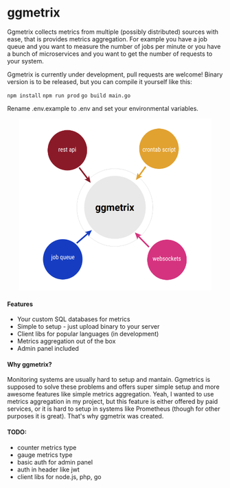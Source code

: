 # ggmetrix

Ggmetrix collects metrics from multiple (possibly distributed) sources with ease, that is provides metrics aggregation. For example you have a job queue and you want to measure the number of jobs per minute or you have a bunch of microservices and you want to get the number of requests to your system.

Ggmetrix is currently under development, pull requests are welcome!
Binary version is to be released, but you can compile it yourself like this:

`npm install`
`npm run prod`
`go build main.go`

Rename .env.example to .env and set your environmental variables.

<p align="center">
  <img width="450" height="400" src="https://raw.githubusercontent.com/stasyanko/ggmetrix/master/docs/images/workflow.png">
</p>

#### Features
 - Your custom SQL databases for metrics
 - Simple to setup - just upload binary to your server
 - Client libs for popular languages (in development)
 - Metrics aggregation out of the box
 - Admin panel included 

#### Why ggmetrix?

Monitoring systems are usually hard to setup and mantain. Ggmetrics is supposed to solve these problems and offers super simple setup and more awesome features like simple metrics aggregation. Yeah, I wanted to use metrics aggregation in my project, but this feature is either offered by paid services, or it is hard to setup in systems like Prometheus (though for other purposes it is great). That's why ggmetrix was created.

#### TODO:
- counter metrics type
- gauge metrics type
- basic auth for admin panel
- auth in header like jwt
- client libs for node.js, php, go
